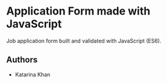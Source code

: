 # Application Form made with JavaScript

Job application form built and validated with JavaScript (ES6).

## Authors

- Katarina Khan
